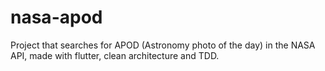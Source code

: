 # nasa-apod
Project that searches for APOD (Astronomy photo of the day) in the NASA API, made with flutter, clean architecture and TDD.
